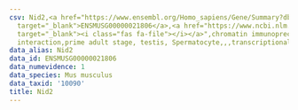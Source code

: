 ```yaml
---
csv: Nid2,<a href="https://www.ensembl.org/Homo_sapiens/Gene/Summary?db=core;g=ENSMUSG00000021806"
  target="_blank">ENSMUSG00000021806</a>,<a href="https://www.ncbi.nlm.nih.gov/pubmed/25450459"
  target="_blank"><i class="fas fa-file"></i></a>",chromatin immunoprecipitation assay,direct
  interaction,prime adult stage, testis, Spermatocyte,,,transcriptional regulation,
data_alias: Nid2
data_id: ENSMUSG00000021806
data_numevidence: 1
data_species: Mus musculus
data_taxid: '10090'
title: Nid2
---
```

